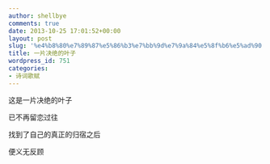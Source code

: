 ```yaml
---
author: shellbye
comments: true
date: 2013-10-25 17:01:52+00:00
layout: post
slug: '%e4%b8%80%e7%89%87%e5%86%b3%e7%bb%9d%e7%9a%84%e5%8f%b6%e5%ad%90'
title: 一片决绝的叶子
wordpress_id: 751
categories:
- 诗词歌赋
---
```


这是一片决绝的叶子

已不再留恋过往

找到了自己的真正的归宿之后

便义无反顾
